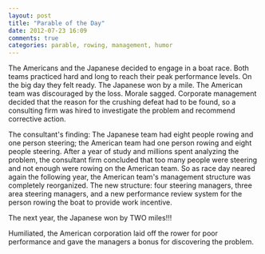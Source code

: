 ```yaml
---
layout: post
title: "Parable of the Day"
date: 2012-07-23 16:09
comments: true
categories: parable, rowing, management, humor
---
```


The Americans and the Japanese decided to engage in a boat race. Both
teams practiced hard and long to reach their peak performance levels.
On the big day they felt ready. The Japanese won by a mile. The
American team was discouraged by the loss. Morale sagged. Corporate
management decided that the reason for the crushing defeat had to be
found, so a consulting firm was hired to investigate the problem and
recommend corrective action.

<!-- more -->

The consultant's finding: The Japanese team had eight people rowing
and one person steering; the American team had one person rowing and
eight people steering. After a year of study and millions spent
analyzing the problem, the consultant firm concluded that too many
people were steering and not enough were rowing on the American
team. So as race day neared again the following year, the American
team's management structure was completely reorganized. The new
structure: four steering managers, three area steering managers, and a
new performance review system for the person rowing the boat to
provide work incentive.

The next year, the Japanese won by TWO miles!!! 

Humiliated, the American corporation laid off the rower for poor
performance and gave the managers a bonus for discovering the problem.

